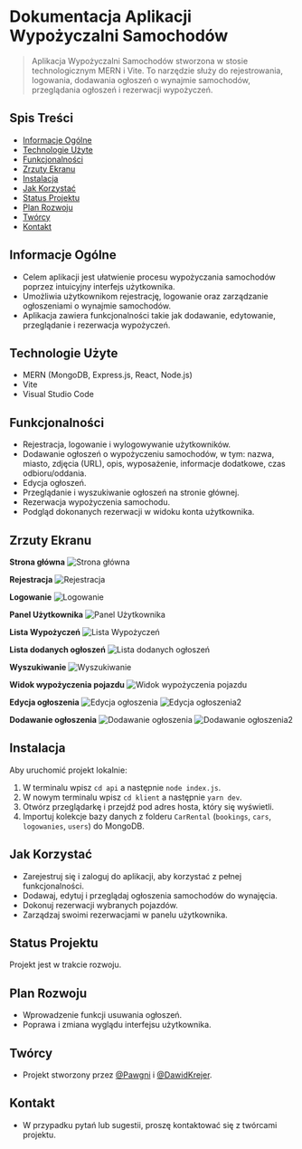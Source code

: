 # Dokumentacja Aplikacji Wypożyczalni Samochodów
 
> Aplikacja Wypożyczalni Samochodów stworzona w stosie technologicznym MERN i Vite. To narzędzie służy do rejestrowania, logowania, dodawania ogłoszeń o wynajmie samochodów, przeglądania ogłoszeń i rezerwacji wypożyczeń.
 
## Spis Treści
* [Informacje Ogólne](#informacje-ogólne)
* [Technologie Użyte](#technologie-użyte)
* [Funkcjonalności](#funkcjonalności)
* [Zrzuty Ekranu](#zrzuty-ekranu)
* [Instalacja](#instalacja)
* [Jak Korzystać](#jak-korzystać)
* [Status Projektu](#status-projektu)
* [Plan Rozwoju](#plan-rozwoju)
* [Twórcy](#twórcy)
* [Kontakt](#kontakt)
 
## Informacje Ogólne
- Celem aplikacji jest ułatwienie procesu wypożyczania samochodów poprzez intuicyjny interfejs użytkownika.
- Umożliwia użytkownikom rejestrację, logowanie oraz zarządzanie ogłoszeniami o wynajmie samochodów.
- Aplikacja zawiera funkcjonalności takie jak dodawanie, edytowanie, przeglądanie i rezerwacja wypożyczeń.
 
## Technologie Użyte
- MERN (MongoDB, Express.js, React, Node.js)
- Vite
- Visual Studio Code
 
## Funkcjonalności
- Rejestracja, logowanie i wylogowywanie użytkowników.
- Dodawanie ogłoszeń o wypożyczeniu samochodów, w tym: nazwa, miasto, zdjęcia (URL), opis, wyposażenie, informacje dodatkowe, czas odbioru/oddania.
- Edycja ogłoszeń.
- Przeglądanie i wyszukiwanie ogłoszeń na stronie głównej.
- Rezerwacja wypożyczenia samochodu.
- Podgląd dokonanych rezerwacji w widoku konta użytkownika.
 
## Zrzuty Ekranu

**Strona główna**
![Strona główna](Screenshots/stronaglowna.png)

**Rejestracja**
![Rejestracja](Screenshots/rejestracja.png)

**Logowanie**
![Logowanie](Screenshots/logowanie.png)

**Panel Użytkownika**
![Panel Użytkownika](Screenshots/paneluzytkownika.png)

**Lista Wypożyczeń**
![Lista Wypożyczeń](Screenshots/mojewypozyczenia.png)

**Lista dodanych ogłoszeń**
![Lista dodanych ogłoszeń](Screenshots/widokmojesamochody.png)

**Wyszukiwanie**
![Wyszukiwanie](Screenshots/wyszukiwanie.png)

**Widok wypożyczenia pojazdu**
![Widok wypożyczenia pojazdu](Screenshots/widokwypozyczenia.png)

**Edycja ogłoszenia**
![Edycja ogłoszenia](Screenshots/edycjaogloszenia.png)
![Edycja ogłoszenia2](Screenshots/edycjaogloszenia2.png)

**Dodawanie ogłoszenia**
![Dodawanie ogłoszenia](Screenshots/dodawaniepojazdu.png)
![Dodawanie ogłoszenia2](Screenshots/dodawaniepojazdu2.png)
 
## Instalacja
Aby uruchomić projekt lokalnie:
1. W terminalu wpisz `cd api` a następnie `node index.js`.
2. W nowym terminalu wpisz `cd klient` a następnie `yarn dev`.
3. Otwórz przeglądarkę i przejdź pod adres hosta, który się wyświetli.
4. Importuj kolekcje bazy danych z folderu `CarRental` (`bookings`, `cars`, `logowanies`, `users`) do MongoDB.
 
## Jak Korzystać
- Zarejestruj się i zaloguj do aplikacji, aby korzystać z pełnej funkcjonalności.
- Dodawaj, edytuj i przeglądaj ogłoszenia samochodów do wynajęcia.
- Dokonuj rezerwacji wybranych pojazdów.
- Zarządzaj swoimi rezerwacjami w panelu użytkownika.
 
## Status Projektu
Projekt jest w trakcie rozwoju.
 
## Plan Rozwoju
- Wprowadzenie funkcji usuwania ogłoszeń.
- Poprawa i zmiana wyglądu interfejsu użytkownika.
 
## Twórcy
- Projekt stworzony przez [@Pawgni](https://github.com/Pawgni) i [@DawidKrejer](https://github.com/DawidKrejer).
 
## Kontakt
- W przypadku pytań lub sugestii, proszę kontaktować się z twórcami projektu.